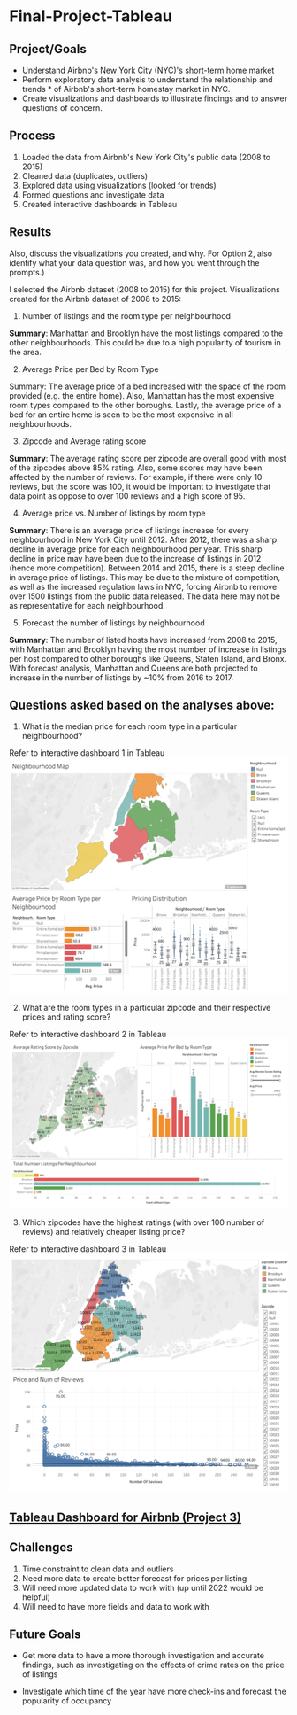 # Final-Project-Tableau

## Project/Goals
* Understand Airbnb's New York City (NYC)'s short-term home market
* Perform exploratory data analysis to understand the relationship and trends * of Airbnb's short-term homestay market in NYC.
* Create visualizations and dashboards to illustrate findings and to answer questions of concern.

## Process
1. Loaded the data from Airbnb's New York City's public data (2008 to 2015) 
2. Cleaned data (duplicates, outliers)
3. Explored data using visualizations (looked for trends)
4. Formed questions and investigate data 
5. Created interactive dashboards in Tableau


## Results
Also, discuss the visualizations you created, and why. For Option 2, also identify what your data question was, and how you went through the prompts.)

I selected the Airbnb dataset (2008 to 2015) for this project. 
Visualizations created for the Airbnb dataset of 2008 to 2015:

1. Number of listings and the room type per neighbourhood

**Summary**: Manhattan and Brooklyn have the most listings compared to the other neighbourhoods. This could be due to a high popularity of tourism in the area.

2. Average Price per Bed by Room Type

Summary: The average price of a bed increased with the space of the room provided (e.g. the entire home). Also, Manhattan has the most expensive room types compared to the other boroughs. Lastly, the average price of a bed for an entire home is seen to be the most expensive in all neighbourhoods. 

3. Zipcode and Average rating score 

**Summary**: The average rating score per zipcode are overall good with most of the zipcodes above 85% rating. Also, some scores may have been affected by the number of reviews. For example, if there were only 10 reviews, but the score was 100, it would be important to investigate that data point as oppose to over 100 reviews and a high score of 95.

4. Average price vs. Number of listings by room type

**Summary**: There is an average price of listings increase for every neighbourhood in New York City until 2012. After 2012, there was a sharp decline in average price for each neighbourhood per year. This sharp decline in price may have been due to the increase of listings in 2012 (hence more competition). Between 2014 and 2015, there is a steep decline in average price of listings. This may be due to the mixture of competition, as well as the increased regulation laws in NYC, forcing Airbnb to remove over 1500 listings from the public data released. The data here may not be as representative for each neighbourhood.

5. Forecast the number of listings by neighbourhood

**Summary**: The number of listed hosts have increased from 2008 to 2015, with Manhattan and Brooklyn having the most number of increase in listings per host compared to other boroughs like Queens, Staten Island, and Bronx. With forecast analysis, Manhattan and Queens are both projected to increase in the number of listings by ~10% from 2016 to 2017. 


## Questions asked based on the analyses above:

1. What is the median price for each room type in a particular neighbourhood?

Refer to interactive dashboard 1 in Tableau
![Dashboard 1](./Images/Question_1_Dashboard.png)

2. What are the room types in a particular zipcode and their respective prices and rating score?

Refer to interactive dashboard 2 in Tableau
![Dashboard 2](./Images/Question_2_Dashboard.png)

3. Which zipcodes have the highest ratings (with over 100 number of reviews) and relatively cheaper listing price?

Refer to interactive dashboard 3 in Tableau
![Dashboard 3](./Images/Question_3_Dashboard.png)

## [Tableau Dashboard for Airbnb (Project 3)](https://public.tableau.com/app/profile/vivien1812/viz/Project_3_Airbnb_DataViz_Tableau/Story1?publish=yes)

## Challenges 

1. Time constraint to clean data and outliers
2. Need more data to create better forecast for prices per listing
3. Will need more updated data to work with (up until 2022 would be helpful)
4. Will need to have more fields and data to work with 


## Future Goals

* Get more data to have a more thorough investigation and accurate findings, such as investigating on the effects of crime rates on the price of listings

* Investigate which time of the year have more check-ins and forecast the popularity of occupancy